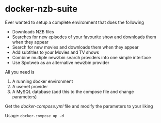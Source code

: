 # docker-nzb-suite

Ever wanted to setup a complete environment that does the following
* Downloads NZB files
* Searches for new episodes of your favourite show and downloads them when they appear
* Search for new movies and downloads them when they appear
* Add subtitles to your Movies and TV shows
* Combine multiple newzbin search providers into one simple interface
* Use Spotweb as an alternative newzbin provider

All you need is
1. A running docker environment
2. A usenet provider
3. A MySQL database (add this to the compose file and change parameters)

Get the *docker-compose.yml* file and modify the parameters to your liking

Usage:
```docker-compose up -d```


